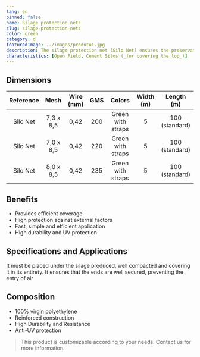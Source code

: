 ```yaml
---
lang: en
pinned: false
name: Silage protection nets
slug: silage-protection-nets
color: green
category: d
featuredImage: ../images/produto1.jpg
description: The silage protection net (Silo Net) ensures the preservation of the quality of the silage you produced and that it does not "breathe" (anaerobiosis. It is essential to ensure good silage and correct ensilage.
characteristics: [Open Field, Cement Silos (_for covering the top_)]
---
```


## Dimensions

| Reference |   Mesh    | Wire (mm) | GMS |      Colors       | Width (m) |   Length (m)   |
| :-------: | :-------: | :-------: | :-: | :---------------: | :-------: | :------------: |
| Silo Net  | 7,3 x 8,5 |   0,42    | 200 | Green with straps |     5     | 100 (standard) |
| Silo Net  | 7,0 x 8,5 |   0,42    | 220 | Green with straps |     5     | 100 (standard) |
| Silo Net  | 8,0 x 8,5 |   0,42    | 235 | Green with straps |     5     | 100 (standard) |

## Benefits

- Provides efficient coverage
- High protection against external factors
- Fast, simple and efficient application
- High durability and UV protection

## Specifications and Applications

It must be placed under the silage produced, well compacted and covering it in its entirety. It ensures that the ends are well secured, preventing the entry of air

## Composition

- 100% virgin polyethylene
- Reinforced construction
- High Durability and Resistance
- Anti-UV protection

> This product is customizable according to your needs. Contact us for more information.
